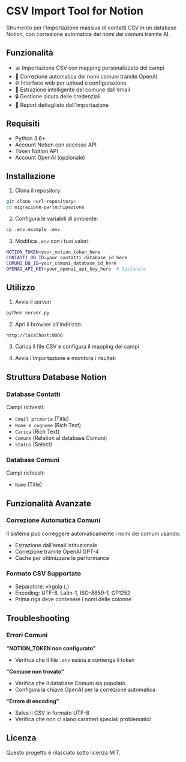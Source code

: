 # CSV Import Tool for Notion

Strumento per l'importazione massiva di contatti CSV in un database Notion, con correzione automatica dei nomi dei comuni tramite AI.

## Funzionalità

- 📊 Importazione CSV con mapping personalizzato dei campi
- 🤖 Correzione automatica dei nomi comuni tramite OpenAI
- 🌐 Interface web per upload e configurazione
- 📧 Estrazione intelligente del comune dall'email
- 🔒 Gestione sicura delle credenziali
- 📝 Report dettagliato dell'importazione

## Requisiti

- Python 3.6+
- Account Notion con accesso API
- Token Notion API
- Account OpenAI (opzionale)

## Installazione

1. Clona il repository:
```bash
git clone <url-repository>
cd migrazione-partechipazione
```

2. Configura le variabili di ambiente:
```bash
cp .env.example .env
```

3. Modifica `.env` con i tuoi valori:
```bash
NOTION_TOKEN=your_notion_token_here
CONTATTI_DB_ID=your_contatti_database_id_here
COMUNI_DB_ID=your_comuni_database_id_here
OPENAI_API_KEY=your_openai_api_key_here  # Opzionale
```

## Utilizzo

1. Avvia il server:
```bash
python server.py
```

2. Apri il browser all'indirizzo:
```
http://localhost:8000
```

3. Carica il file CSV e configura il mapping dei campi

4. Avvia l'importazione e monitora i risultati

## Struttura Database Notion

### Database Contatti
Campi richiesti:
- `Email primaria` (Title)
- `Nome e cognome` (Rich Text)
- `Carica` (Rich Text)
- `Comune` (Relation al database Comuni)
- `Status` (Select)

### Database Comuni
Campi richiesti:
- `Name` (Title)

## Funzionalità Avanzate

### Correzione Automatica Comuni
Il sistema può correggere automaticamente i nomi dei comuni usando:
- Estrazione dall'email istituzionale
- Correzione tramite OpenAI GPT-4
- Cache per ottimizzare le performance

### Formato CSV Supportato
- Separatore: virgola (,)
- Encoding: UTF-8, Latin-1, ISO-8859-1, CP1252
- Prima riga deve contenere i nomi delle colonne

## Troubleshooting

### Errori Comuni

**"NOTION_TOKEN non configurato"**
- Verifica che il file `.env` esista e contenga il token

**"Comune non trovato"**
- Verifica che il database Comuni sia popolato
- Configura la chiave OpenAI per la correzione automatica

**"Errore di encoding"**
- Salva il CSV in formato UTF-8
- Verifica che non ci siano caratteri speciali problematici

## Licenza

Questo progetto è rilasciato sotto licenza MIT.